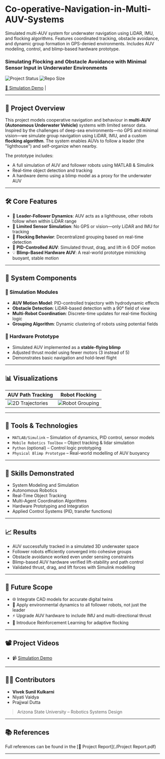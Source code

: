 # Co-operative-Navigation-in-Multi-AUV-Systems
Simulated multi-AUV system for underwater navigation using LiDAR, IMU, and flocking algorithms. Features coordinated tracking, obstacle avoidance, and dynamic group formation in GPS-denied environments. Includes AUV modeling, control, and blimp-based hardware prototype.

### Simulating Flocking and Obstacle Avoidance with Minimal Sensor Input in Underwater Environments

![Project Status](https://img.shields.io/badge/status-Prototype%20Complete-blue)
![Repo Size](https://img.shields.io/github/repo-size/your-username/multi-auv-flocking)

[🎥 Simulation Demo](https://youtu.be/16jqQIGX92Q) |

---

## 🧭 Project Overview

This project models cooperative navigation and behaviour in **multi-AUV (Autonomous Underwater Vehicle)** systems with limited sensor data. Inspired by the challenges of deep-sea environments—no GPS and minimal vision—we simulate group navigation using LiDAR, IMU, and a custom **flocking algorithm**. The system enables AUVs to follow a leader (the "lighthouse") and self-organize when nearby.

The prototype includes:
- A full simulation of AUV and follower robots using MATLAB & Simulink
- Real-time object detection and tracking
- A hardware demo using a blimp model as a proxy for the underwater AUV

---

## 🛠️ Core Features

- 🔄 **Leader-Follower Dynamics**: AUV acts as a lighthouse, other robots follow when within LiDAR range
- 📡 **Limited Sensor Simulation**: No GPS or vision—only LiDAR and IMU for tracking
- 🧠 **Flocking Behavior**: Decentralized grouping based on real-time detection
- 🏁 **PID-Controlled AUV**: Simulated thrust, drag, and lift in 6 DOF motion
- 💡 **Blimp-Based Hardware AUV**: A real-world prototype mimicking buoyant, stable motion

---

## 🧪 System Components

### 🔧 Simulation Modules
- **AUV Motion Model**: PID-controlled trajectory with hydrodynamic effects
- **Obstacle Detection**: LiDAR-based detection with a 90° field of view
- **Multi-Robot Coordination**: Discrete-time updates for real-time flocking logic
- **Grouping Algorithm**: Dynamic clustering of robots using potential fields

### 🤖 Hardware Prototype
- Simulated AUV implemented as a **stable-flying blimp**
- Adjusted thrust model using fewer motors (3 instead of 5)
- Demonstrates basic navigation and hold-level flight

---

## 📊 Visualizations

| AUV Path Tracking | Robot Flocking |
|-------------------|----------------|
| ![2D Trajectories](./images/auv-path.png) | ![Robot Grouping](./images/flocking.png) |

---

## 🧩 Tools & Technologies

- `MATLAB/Simulink` – Simulation of dynamics, PID control, sensor models
- `Mobile Robotics Toolbox` – Object tracking & lidar simulation
- `Python` (optional) – Control logic prototyping
- `Physical Blimp Prototype` – Real-world modelling of AUV buoyancy

---

## 🎯 Skills Demonstrated

- System Modeling and Simulation  
- Autonomous Robotics  
- Real-Time Object Tracking  
- Multi-Agent Coordination Algorithms  
- Hardware Prototyping and Integration  
- Applied Control Systems (PID, transfer functions)

---

## 📈 Results

- AUV successfully tracked in a simulated 3D underwater space  
- Follower robots efficiently converged into cohesive groups  
- Obstacle avoidance worked even under sensing constraints  
- Blimp-based AUV hardware verified lift-stability and path control  
- Validated thrust, drag, and lift forces with Simulink modelling

---

## 🔮 Future Scope

- 🌐 Integrate CAD models for accurate digital twins  
- 🌊 Apply environmental dynamics to all follower robots, not just the leader  
- ⚡ Upgrade AUV hardware to include IMU and multi-directional thrust  
- 🧠 Introduce Reinforcement Learning for adaptive flocking

---

## 📽️ Project Videos

- 📹 [Simulation Demo](https://youtu.be/16jqQIGX92Q)  

---

## 👨‍💻 Contributors

- **Vivek Sunil Kulkarni**
- Niyati Vaidya  
- Prajjwal Dutta  

> Arizona State University – Robotics Systems Design

---

## 📚 References

Full references can be found in the [📄 Project Report](./Project Report.pdf)

---
